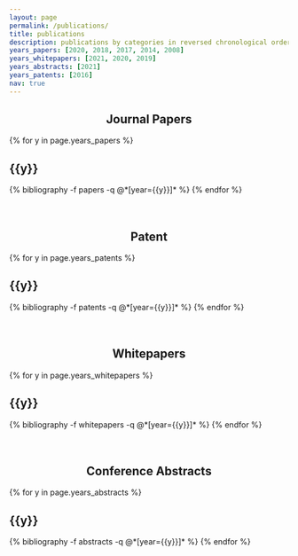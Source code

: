 ```yaml
---
layout: page
permalink: /publications/
title: publications
description: publications by categories in reversed chronological order.
years_papers: [2020, 2018, 2017, 2014, 2008]
years_whitepapers: [2021, 2020, 2019]
years_abstracts: [2021]
years_patents: [2016]
nav: true
---
```


## <center>Journal Papers</center>

<div class="publications">

{% for y in page.years_papers %}

  <h2 class="year">{{y}}</h2>
  {% bibliography -f papers -q @*[year={{y}}]* %}
{% endfor %}

</div>

<br />
<br />

## <center>Patent</center>

<div class="publications">

{% for y in page.years_patents %}

  <h2 class="year">{{y}}</h2>
  {% bibliography -f patents -q @*[year={{y}}]* %}
{% endfor %}

</div>

<br />
<br />

## <center>Whitepapers</center>

<div class="publications">

{% for y in page.years_whitepapers %}

  <h2 class="year">{{y}}</h2>
  {% bibliography -f whitepapers -q @*[year={{y}}]* %}
{% endfor %}

</div>

<br />
<br />

## <center>Conference Abstracts</center>

<div class="publications">

{% for y in page.years_abstracts %}

  <h2 class="year">{{y}}</h2>
  {% bibliography -f abstracts -q @*[year={{y}}]* %}
{% endfor %}

</div>

<br />
